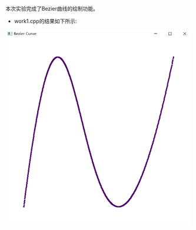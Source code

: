 本次实验完成了Bezier曲线的绘制功能。
- work1.cpp的结果如下所示:

![图片](https://github.com/TQY-tqy/Computer-Graphics-with-OpenGL/blob/main/%E5%9B%BE%E7%89%87/Bezier.png)
